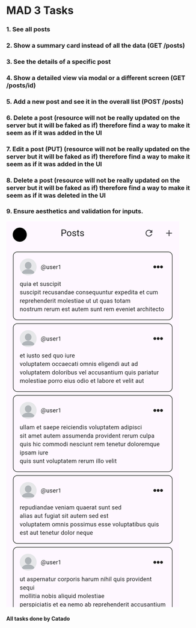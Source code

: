 # MAD 3 Tasks

### 1. See all posts
### 2. Show a summary card instead  of all the data (GET /posts)
### 3. See the details of a specific post
### 4. Show a detailed view via modal or a different screen (GET /posts/id)
### 5. Add a new post and see it in the overall list (POST /posts) 
### 6. Delete a post (resource will not be really updated on the server but it will be faked as if) therefore find a way to make it seem as if it was added in the UI
### 7. Edit a post (PUT) (resource will not be really updated on the server but it will be faked as if) therefore find a way to make it seem as if it was added in the UI
### 8. Delete a post (resource will not be really updated on the server but it will be faked as if) therefore find a way to make it seem as if it was deleted in the UI
### 9. Ensure aesthetics and validation for inputs.

![Screenshot!](lib/Screenshot_1719231597.png)

#### All tasks done by Catado


